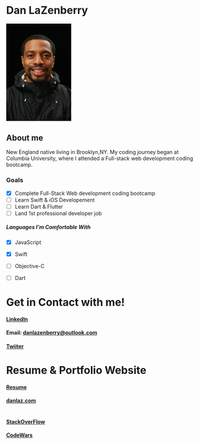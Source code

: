 # Dan LaZenberry
<img src="lazenber-high-res-current-photo.jpeg" width="175"/>

## About me
New England native living in Brooklyn,NY.
My coding journey began at Columbia University, where I attended a Full-stack web development coding bootcamp.

### Goals
- [X] Complete Full-Stack Web development coding bootcamp
- [ ] Learn Swift & iOS Developement
- [ ] Learn Dart & Flutter
- [ ] Land 1st professional developer job

##### Languages I'm Comfortable With
- [X] JavaScript
- [X] Swift
- [ ] Objective-C
- [ ] Dart


# Get in Contact with me!
#### [LinkedIn](https://www.linkedin.com/in/daniel-lazenberry-038a14181/)
#### Email: danlazenberry@outlook.com
#### [Twiiter](https://twitter.com/LaZenberry_Dan)

# Resume & Portfolio Website
#### [Resume](https://danlaz.com/resume.html)
#### [danlaz.com](https://danlaz.com/)

# 
#### [StackOverFlow](https://stackoverflow.com/users/17203184/dan-lazenberry?tab=profile)
#### [CodeWars](https://www.codewars.com/users/DanLaZ)

<!--
**DanLaZ/DanLaZ** is a ✨ _special_ ✨ repository because its `README.md` (this file) appears on your GitHub profile.

Here are some ideas to get you started:

- 🔭 I’m currently working on ...
- 🌱 I’m currently learning ...
- 👯 I’m looking to collaborate on ...
- 🤔 I’m looking for help with ...
- 💬 Ask me about ...
- 📫 How to reach me: ...
- 😄 Pronouns: ...
- ⚡ Fun fact: ...
-->
